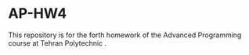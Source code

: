 # AP-HW4
This repository is for the forth homework of the Advanced Programming course at Tehran Polytechnic .

